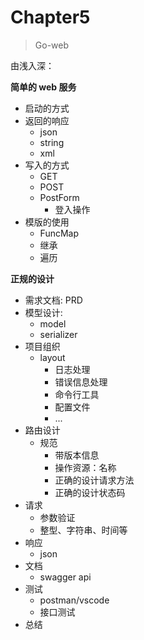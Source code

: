 # Chapter5

> Go-web

由浅入深：

**简单的 web 服务**

- 启动的方式
- 返回的响应
    - json
    - string
    - xml
- 写入的方式
    - GET
    - POST
    - PostForm
        - 登入操作
- 模版的使用
    - FuncMap
    - 继承
    - 遍历


**正规的设计**

- 需求文档: PRD
- 模型设计: 
    - model
    - serializer
- 项目组织
    - layout
        - 日志处理
        - 错误信息处理
        - 命令行工具
        - 配置文件
        - ...
- 路由设计
    - 规范
        - 带版本信息
        - 操作资源：名称
        - 正确的设计请求方法
        - 正确的设计状态码
- 请求
    - 参数验证
    - 整型、字符串、时间等
- 响应
    - json
- 文档
    - swagger api
- 测试
    - postman/vscode
    - 接口测试
- 总结
